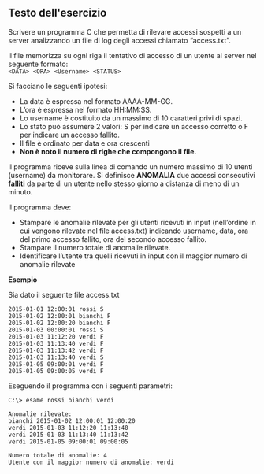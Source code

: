 ## Testo dell'esercizio

Scrivere un programma C che permetta di rilevare accessi sospetti a un server analizzando un file di log degli accessi chiamato “access.txt”.

Il file memorizza su ogni riga il tentativo di accesso di un utente al server nel seguente formato:
<br />```<DATA> <ORA> <Username> <STATUS>```

Si facciano le seguenti ipotesi:

- La data è espressa nel formato AAAA-MM-GG.
- L’ora è espressa nel formato HH:MM:SS.
- Lo username è costituito da un massimo di 10 caratteri 
  privi di spazi.
- Lo stato può assumere 2 valori: S per indicare un 
  accesso corretto o F per indicare un accesso fallito.
- Il file è ordinato per data e ora crescenti
- **Non è noto il numero di righe che compongono il file.**

Il programma riceve sulla linea di comando un numero 
massimo di 10 utenti (username) da monitorare. Si definisce **ANOMALIA** due accessi consecutivi <ins>**falliti**</ins> da parte di un utente nello stesso giorno a distanza di meno di un minuto.

Il programma deve:

- Stampare le anomalie rilevate per gli utenti ricevuti in input (nell’ordine in cui vengono rilevate nel file access.txt) indicando username, data, ora del primo accesso fallito, ora del secondo accesso fallito.
- Stampare il numero totale di anomalie rilevate.
- Identificare l’utente tra quelli ricevuti in input con il maggior numero di anomalie rilevate

**Esempio**

Sia dato il seguente file access.txt

```
2015-01-01 12:00:01 rossi S 
2015-01-02 12:00:01 bianchi F 
2015-01-02 12:00:20 bianchi F 
2015-01-03 00:00:01 rossi S 
2015-01-03 11:12:20 verdi F 
2015-01-03 11:13:40 verdi F 
2015-01-03 11:13:42 verdi F 
2015-01-03 11:13:40 verdi S 
2015-01-05 09:00:01 verdi F 
2015-01-05 09:00:05 verdi F
```

Eseguendo il programma con i seguenti parametri:

```
C:\> esame rossi bianchi verdi

Anomalie rilevate:
bianchi 2015-01-02 12:00:01 12:00:20
verdi 2015-01-03 11:12:20 11:13:40
verdi 2015-01-03 11:13:40 11:13:42
verdi 2015-01-05 09:00:01 09:00:05

Numero totale di anomalie: 4
Utente con il maggior numero di anomalie: verdi
```
